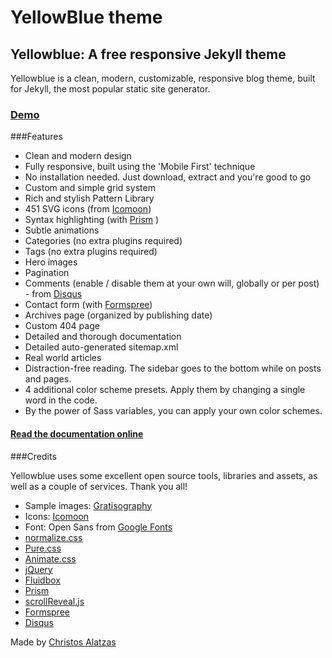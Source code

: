 # YellowBlue theme

## Yellowblue: A free responsive Jekyll theme

Yellowblue is a clean, modern, customizable, responsive blog theme, built for Jekyll, the most popular static site generator.

### [Demo](http://demo-yb.yellowblue.eu/)

###Features

- Clean and modern design
- Fully responsive, built using the 'Mobile First' technique
- No installation needed. Just download, extract and you're good to go
- Custom and simple grid system
- Rich and stylish Pattern Library
- 451 SVG icons (from [Icomoon](https://icomoon.io))
- Syntax highlighting (with [Prism](http://prismjs.com) )
- Subtle animations
- Categories (no extra plugins required)
- Tags (no extra plugins required)
- Hero images
- Pagination
- Comments (enable / disable them at your own will, globally or per post) - from [Disqus](https://disqus.com/)
- Contact form (with [Formspree](https://formspree.io/))
- Archives page (organized by publishing date)
- Custom 404 page
- Detailed and thorough documentation
- Detailed auto-generated sitemap.xml
- Real world articles
- Distraction-free reading. The sidebar goes to the bottom while on posts and pages.
- 4 additional color scheme presets. Apply them by changing a single word in the code.
- By the power of Sass variables, you can apply your own color schemes.

#### [Read the documentation online](http://chalatz.github.io/yellowblue-docs/)

###Credits

Yellowblue uses some excellent open source tools, libraries and assets, as well as a couple of services. Thank you all!

- Sample images: [Gratisography](http://www.gratisography.com/)
- Icons: [Icomoon](https://icomoon.io/)
- Font: Open Sans from [Google Fonts](https://www.google.com/fonts)
- [normalize.css](https://necolas.github.io/normalize.css/)
- [Pure.css](http://purecss.io/)
- [Animate.css](https://daneden.github.io/animate.css/)
- [jQuery](https://jquery.com/)
- [Fluidbox](https://github.com/terrymun/Fluidbox)
- [Prism](http://prismjs.com/)
- [scrollReveal.js](http://scrollrevealjs.org/)
- [Formspree](https://formspree.io/)
- [Disqus](https://disqus.com/)

Made by [Christos Alatzas](https://twitter.com/chalatz)
